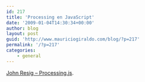 ```yaml
---
id: 217
title: 'Processing en JavaScript'
date: '2009-01-04T14:30:34+00:00'
author: blog
layout: post
guid: 'http://www.mauriciogiraldo.com/blog/?p=217'
permalink: '/?p=217'
categories:
    - general
---
```


[John Resig – Processing.js](http://dev.jquery.com/%7Ejohn/processing.js/).